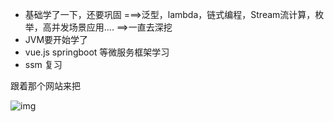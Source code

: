 - 基础学了一下，还要巩固 ===>泛型，lambda，链式编程，Stream流计算，枚举，高并发场景应用.... ==>一直去深挖
- JVM要开始学了
- vue.js springboot 等微服务框架学习
- ssm 复习

跟着那个网站来把

<img src="学.assets/68747470733a2f2f6d792d626c6f672d746f2d7573652e6f73732d636e2d6265696a696e672e616c6979756e63732e636f6d2f323031392d31312f586e6970323032302d30332d31315f32302d32342d33322e6a7067" alt="img"  />

